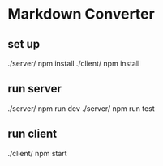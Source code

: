 # Markdown Converter

## set up

./server/ npm install
./client/ npm install

## run server

./server/ npm run dev
./server/ npm run test

## run client

./client/ npm start
